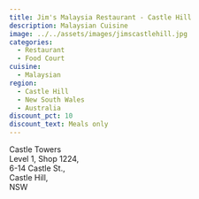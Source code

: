 ```yaml
---
title: Jim's Malaysia Restaurant - Castle Hill
description: Malaysian Cuisine
image: ../../assets/images/jimscastlehill.jpg
categories:
  - Restaurant
  - Food Court
cuisine:
  - Malaysian
region:
  - Castle Hill
  - New South Wales
  - Australia
discount_pct: 10
discount_text: Meals only
---
```

Castle Towers\
Level 1, Shop 1224,\
6-14 Castle St.,\
Castle Hill,\
NSW
